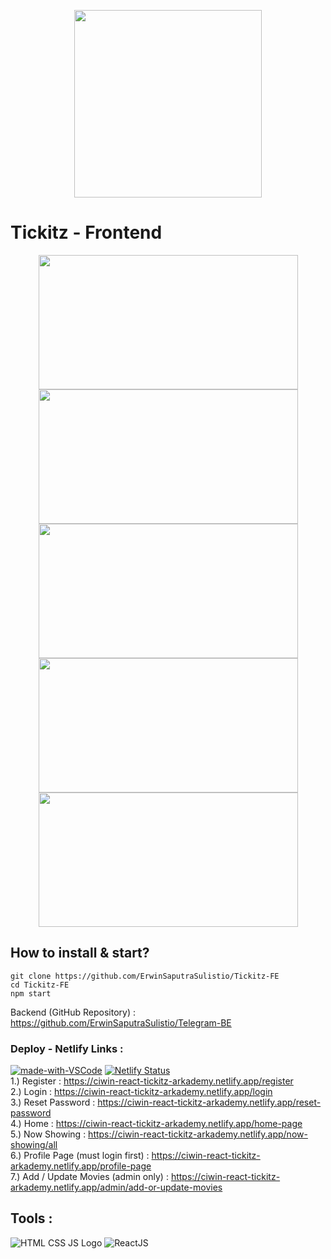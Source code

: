 <p align="center">
    <img src="https://user-images.githubusercontent.com/77045083/119020412-65f3b400-b9c8-11eb-8aa8-c30a7cc30cae.png" width="300"/>
</p>

# Tickitz - Frontend 
<p align="center">
  <img height="215" src="https://user-images.githubusercontent.com/77045083/117106829-bead3500-adaa-11eb-87dd-5c5d0d248e92.png" width="415">
  <img height="215" src="https://user-images.githubusercontent.com/77045083/116245225-f147a400-a792-11eb-9b50-e54c1b55a466.png" width="415">
  <img height="215" src="https://user-images.githubusercontent.com/77045083/117106474-1d25e380-adaa-11eb-8228-3808e68c8167.png" width="415">
  <img height="215" src="https://user-images.githubusercontent.com/77045083/116245297-07556480-a793-11eb-9045-2b3becfa3e2a.png" width="415">
  <img height="215" src="https://user-images.githubusercontent.com/77045083/116245316-0cb2af00-a793-11eb-8666-f6a8cf532a53.png" width="415">
</p>

## How to install & start?  
    git clone https://github.com/ErwinSaputraSulistio/Tickitz-FE
    cd Tickitz-FE
    npm start
Backend (GitHub Repository) : https://github.com/ErwinSaputraSulistio/Telegram-BE  

### Deploy - Netlify Links :  

[![made-with-VSCode](https://img.shields.io/badge/Made%20for-VSCode-1f425f.svg)](https://code.visualstudio.com/)
[![Netlify Status](https://api.netlify.com/api/v1/badges/3e5e5f0e-297c-4bbe-85d7-12793c76f338/deploy-status)](https://app.netlify.com/sites/ciwin-react-tickitz-arkademy/deploys)   
1.) Register : https://ciwin-react-tickitz-arkademy.netlify.app/register  
2.) Login : https://ciwin-react-tickitz-arkademy.netlify.app/login  
3.) Reset Password : https://ciwin-react-tickitz-arkademy.netlify.app/reset-password  
4.) Home : https://ciwin-react-tickitz-arkademy.netlify.app/home-page  
5.) Now Showing : https://ciwin-react-tickitz-arkademy.netlify.app/now-showing/all  
6.) Profile Page (must login first) : https://ciwin-react-tickitz-arkademy.netlify.app/profile-page  
7.) Add / Update Movies (admin only) : https://ciwin-react-tickitz-arkademy.netlify.app/admin/add-or-update-movies  

## Tools :  
![HTML CSS JS Logo](https://user-images.githubusercontent.com/77045083/110452347-ad6fe100-80f7-11eb-94ab-c86a935c6e1f.png)
![ReactJS](https://user-images.githubusercontent.com/77045083/118378083-645a7280-b5fb-11eb-84b3-92d0b0e09e57.png)



